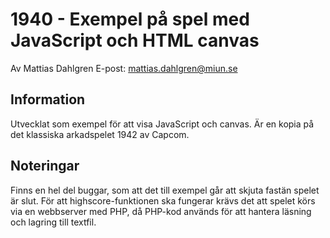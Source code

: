 # 1940 - Exempel på spel med JavaScript och HTML canvas
Av Mattias Dahlgren
E-post: mattias.dahlgren@miun.se

## Information
Utvecklat som exempel för att visa JavaScript och canvas.
Är en kopia på det klassiska arkadspelet 1942 av Capcom.

## Noteringar
Finns en hel del buggar, som att det till exempel går att skjuta fastän spelet är slut.
För att highscore-funktionen ska fungerar krävs det att spelet körs via en webbserver med PHP, då PHP-kod används för att hantera läsning och lagring till textfil.